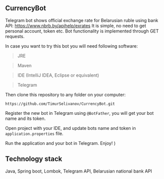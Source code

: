 ## CurrencyBot

Telegram bot shows official exchange rate for Belarusian ruble using bank API: https://www.nbrb.by/apihelp/exrates
It is simple, no need to get personal account, token etc. Bot functionality is implemented through GET requests.

In case you want to try this bot you will need following software:
> JRE

> Maven

> IDE (IntelliJ IDEA, Eclipse or equivalent)

> Telegram

Then clone this repository to any folder on your computer:
```
https://github.com/TimurSelivanov/CurrencyBot.git
```

Register the new bot in Telegram using `@BotFather`, you will get your bot name and its token.

Open project with your IDE, and update bots name and token in `application.properties` file.

Run the application and your bot in Telegram.
Enjoy! )

## Technology stack
Java, Spring boot, Lombok, Telegram API, Belarusian national bank API